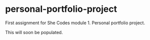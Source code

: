 # personal-portfolio-project
First assignment for She Codes module 1. Personal portfolio project.

This will soon be populated.
